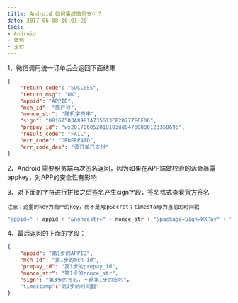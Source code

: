 ```yaml
---
title: Android 如何集成微信支付？
date: 2017-06-08 10:01:20
tags: 
- Android
- 微信
- 支付
---
```


1、微信调用统一订单后会返回下面结果
```json
{
    "return_code": "SUCCESS",
    "return_msg": "OK",
    "appid": "APPID",
    "mch_id": "商户号",
    "nonce_str": "随机字符串",
    "sign": "081675D3A89B1A735613CF2D777E6F06",
    "prepay_id": "wx201706052018103dd047b0880123350695",
    "result_code": "FAIL",
    "err_code": "ORDERPAID",
    "err_code_des": "该订单已支付"
}
```

<!-- more -->

2、Android 需要服务端再次签名返回，因为如果在APP端做校验的话会暴露appkey，对APP的安全性有影响

3、对下面的字符进行拼接之后签名产生sign字段，签名格式[查看官方签名](https://pay.weixin.qq.com/wiki/doc/api/app/app.php?chapter=4_3)

`注意：这里的key为商户的key，而不是AppSecret；timestamp为当前的时间戳`

```java
"appid=" + appid + "&noncestr=" + nonce_str + "&package=Sign=WXPay" + "&partnerid=" + mch_id + "&prepayid=" + prepayid + "&timestamp=" + timeStamp + "&key=" + key;
```

4、最后返回的下面的字段：

```json
{
    "appid": "第1步的APPID",
    "mch_id": "第1步的mch_id",
    "prepay_id": "第1步的prepay_id",
    "nonce_str": "第1步的nonce_str",
    "sign": "第3步的签名，不是第1步的签名"，
    "timestamp":"第3步的时间戳"
}
```


